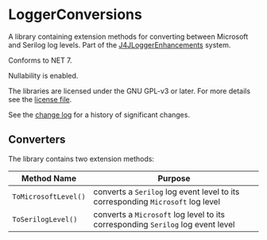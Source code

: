 # LoggerConversions

A library containing extension methods for converting between Microsoft and Serilog log levels. Part of the [J4JLoggerEnhancements](../../README.md) system.

Conforms to NET 7.

Nullability is enabled.

The libraries are licensed under the GNU GPL-v3 or later. For more details see the [license file](../../LICENSE.md).

See the [change log](changes.md) for a history of significant changes.

## Converters

The library contains two extension methods:

|Method Name|Purpose|
|-----------|-------|
|`ToMicrosoftLevel()`|converts a `Serilog` log event level to its corresponding `Microsoft` log level|
|`ToSerilogLevel()`|converts a `Microsoft` log level to its corresponding `Serilog` log event level|
